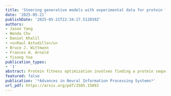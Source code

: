 ```yaml
---
title: 'Steering generative models with experimental data for protein fitness optimization'
date: '2025-05-21'
publishDate: '2025-05-21T22:34:17.512039Z'
authors:
- Jason Yang
- Wenda Chu
- Daniel Khalil
- <u>Raul Astudillo</u>
- Bruce J. Wittmann
- Frances H. Arnold
- Yisong Yue
publication_types:
- '1'
abstract: Protein fitness optimization involves finding a protein sequence that maximizes desired quantitative properties in a combinatorially large design space of possible sequences. Recent advances in steering protein generative models (e.g., diffusion models and language models) with labeled data offer a promising approach. However, most previous studies have optimized surrogate rewards and/or utilized large amounts of labeled data for steering, making it unclear how well existing methods perform and compare to each other in real-world optimization campaigns where fitness is measured through low-throughput wet-lab assays. In this study, we explore fitness optimization using small amounts (hundreds) of labeled sequence-fitness pairs and comprehensively evaluate strategies such as classifier guidance and posterior sampling for guiding generation from different discrete diffusion models of protein sequences. We also demonstrate how guidance can be integrated into adaptive sequence selection akin to Thompson sampling in Bayesian optimization, showing that plug-and-play guidance strategies offer advantages over alternatives such as reinforcement learning with protein language models. Overall, we provide practical insights into how to effectively steer modern generative models for next-generation protein fitness optimization.
featured: false
publication: '*Advances in Neural Information Processing Systems*'
url_pdf: https://arxiv.org/pdf/2505.15093
---
```


